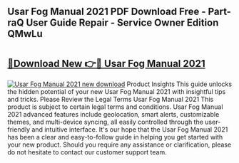 ## Usar Fog Manual 2021 PDF Download Free - Part-raQ User Guide Repair - Service Owner Edition QMwLu

# <h2><a href="http://bc26155.oget.top/?id=Usar+Fog+Manual+2021">🔗Download New 👉🔴 Usar Fog Manual 2021</a></h2>

[![Usar Fog Manual 2021 new download](https://i.imgur.com/5g1atiW.png)](http://bc26155.oget.top/?id=Usar+Fog+Manual+2021)
Product Insights This guide unlocks the hidden potential of your new Usar Fog Manual 2021 with insightful tips and tricks. Please Review the Legal Terms Usar Fog Manual 2021 This product is subject to certain legal terms and conditions. Usar Fog Manual 2021 advanced features include geolocation, smart alerts, customizable themes, and multi-device syncing, all easily controlled through the user-friendly and intuitive interface. It's our hope that the Usar Fog Manual 2021 has been a clear and easy-to-follow guide in helping you get started with your new product. Should you require any assistance or clarification, please do not hesitate to contact our customer support team.
